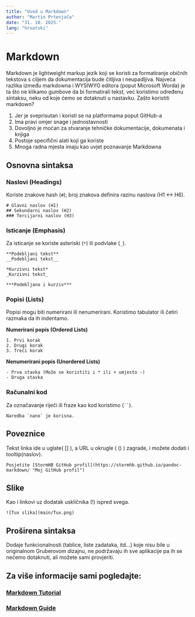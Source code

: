 ```yaml
---
title: "Uvod u Markdown"
author: "Martin Prtenjača"
date: "31. 10. 2025."
lang: "hrvatski"
---
```


# Markdown
Markdown je lightweight markup jezik koji se koristi za formatiranje običnih tekstova s ciljem da dokumentacija bude čitljiva i neupadljiva. Najveća razlika između markdowna i WYSIWYG editora (poput Microsoft Worda) je ta što ne klikamo gumbove da bi formatirali tekst, već koristimo određenu sintaksu, neku od koje ćemo se dotaknuti u nastavku.
Zašto koristiti markdown? 
1. Jer je sveprisutan i koristi se na platformama poput GitHub-a
2. Ima pravi omjer snage i jednostavnosti
3. Dovoljno je moćan za stvaranje tehničke dokumentacije, dokumenata i knjiga
4. Postoje specifični alati koji ga koriste
5. Mnoga radna mjesta imaju kao uvjet poznavanje Markdowna

## Osnovna sintaksa
### Naslovi (Headings)
Koriste znakove hash (`#`); broj znakova definira razinu naslova (H1 <-> H6).
```
# Glavni naslov (H1)
## Sekundarni naslov (H2)
### Tercijarni naslov (H3)
```

### Isticanje (Emphasis)
Za isticanje se koriste asteriski (`*`) ili podvlake (`_`).
```
**Podebljani tekst**
__Podebljani tekst__

*Kurzivni tekst*
_Kurzivni tekst_

***Podebljano i kurziv***
```

### Popisi (Lists)
Popisi mogu biti numerirani ili nenumerirani. Koristimo tabulator ili četiri razmaka da ih indentamo.

**Numerirani popis (Ordered Lists)**
```
1. Prvi korak
2. Drugi korak
3. Treći korak
```

**Nenumerirani popis (Unordered Lists)**
```
- Prva stavka (Može se koristiti i * ili + umjesto -)
- Druga stavka
```

### Računalni kod
Za označavanje riječi ili fraze kao kod koristimo (` `` `).
```
Naredba `nano` je korisna.
```

## Poveznice
Tekst linka ide u uglate( [] ), a URL u okrugle ( () ) zagrade, i možete dodati i tooltip(naslov).
```
Posjetite [StormHB GitHub profil](https://stormhb.github.io/pandoc-markdown/ "Moj GitHub profil")
```

## Slike
Kao i linkovi uz dodatak uskličnika (!) ispred svega.
```
![Tux slika](main/Tux.png)
```

## Proširena sintaksa
Dodaje funkcionalnosti (tablice, liste zadataka, itd...) koje nisu bile u originalnom Gruberovom dizajnu, ne podržavaju ih sve aplikacije pa ih se nećemo dotaknuti, ali možete sami provjeriti.


## Za više informacije sami pogledajte:
### [Markdown Tutorial](https://www.markdowntutorial.com/)
### [Markdown Guide](https://www.markdownguide.org/getting-started/)

